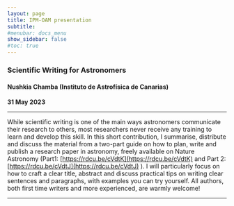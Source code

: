```yaml
---
layout: page
title: IPM-OAM presentation
subtitle: 
#menubar: docs_menu
show_sidebar: false
#toc: true
---
```


### Scientific Writing for Astronomers
#### Nushkia Chamba (Instituto de Astrofísica de Canarias)
**31 May 2023**

---

While scientific writing is one of the main ways astronomers communicate their research to others, 
most researchers never receive any training to learn and develop this skill. In this short contribution, 
I summarise, distribute and discuss the material from a two-part guide on how to plan, write and publish 
a research paper in astronomy, freely available on Nature Astronomy (Part1: [https://rdcu.be/cVdtK](https://rdcu.be/cVdtK)  and 
Part 2: [https://rdcu.be/cVdtJ](https://rdcu.be/cVdtJ) ). I will particularly focus on how to craft a clear title, abstract and 
discuss practical tips on writing clear sentences and paragraphs, with examples you can try yourself. 
All authors, both first time writers and more experienced, are warmly welcome!

---

